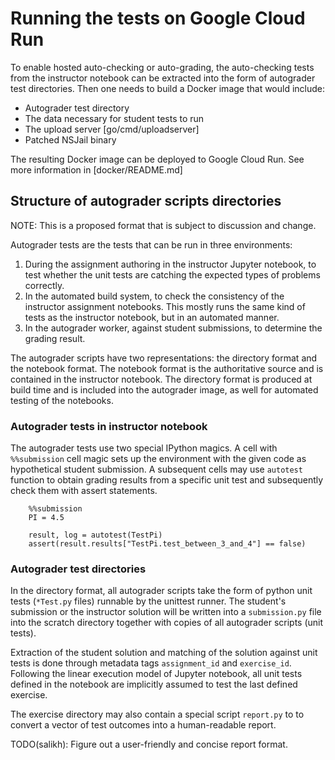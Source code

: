 # Running the tests on Google Cloud Run

To enable hosted auto-checking or auto-grading, the auto-checking
tests from the instructor notebook can be extracted into the form
of autograder test directories. Then one needs to build a Docker
image that would include:

* Autograder test directory
* The data necessary for student tests to run
* The upload server [go/cmd/uploadserver]
* Patched NSJail binary

The resulting Docker image can be deployed to Google Cloud Run.
See more information in [docker/README.md]

## Structure of autograder scripts directories

NOTE: This is a proposed format that is subject to discussion and change.

Autograder tests are the tests that can be run in three environments:

1.  During the assignment authoring in the instructor Jupyter notebook, to test
    whether the unit tests are catching the expected types of problems
    correctly.
2.  In the automated build system, to check the consistency of the instructor
    assignment notebooks. This mostly runs the same kind of tests as the instructor
    notebook, but in an automated manner.
3.  In the autograder worker, against student submissions, to determine the
    grading result.

The autograder scripts have two representations: the directory format and the
notebook format. The notebook format is the authoritative source and is
contained in the instructor notebook. The directory format is produced at build time
and is included into the autograder image, as well for automated testing of the
notebooks.

### Autograder tests in instructor notebook

The autograder tests use two special IPython magics. A cell with `%%submission`
cell magic sets up the environment with the given code as hypothetical student
submission. A subsequent cells may use `autotest` function to obtain grading
results from a specific unit test and subsequently check them with assert
statements.

        %%submission
        PI = 4.5

        result, log = autotest(TestPi)
        assert(result.results["TestPi.test_between_3_and_4"] == false)

### Autograder test directories

In the directory format, all autograder scripts take the form of python unit
tests (`*Test.py` files) runnable by the unittest runner. The student's
submission or the instructor solution will be written into a `submission.py` file
into the scratch directory together with copies of all autograder scripts (unit
tests).

Extraction of the student solution and matching of the solution against unit
tests is done through metadata tags `assignment_id` and `exercise_id`. Following
the linear execution model of Jupyter notebook, all unit tests defined in the
notebook are implicitly assumed to test the last defined exercise.

The exercise directory may also contain a special script `report.py` to to
convert a vector of test outcomes into a human-readable report.

TODO(salikh): Figure out a user-friendly and concise report format.

